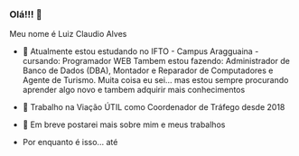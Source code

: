 ### Olá!!! 👋

Meu nome é Luiz Claudio Alves

- 🌱 Atualmente estou estudando no IFTO - Campus Aragguaina - cursando: Programador WEB
    Tambem estou fazendo: Administrador de Banco de Dados (DBA), Montador e Reparador de Computadores e Agente de Turismo.
    Muita coisa eu sei... mas estou sempre procurando aprender algo novo e tambem adquirir mais conhecimentos

- 🔭 Trabalho na Viação ÚTIL como Coordenador de Tráfego desde 2018

- 💬 Em breve postarei mais sobre mim e meus trabalhos

- Por enquanto é isso... até
<!--
**LuizAlves99/luizalves99** is a ✨ _special_ ✨ repository because its `README.md` (this file) appears on your GitHub profile.


